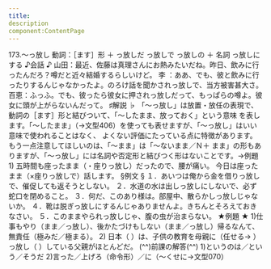 ```yaml
---
title:
description
component:ContentPage
---
```



173.～っ放し
動詞：［ます］形 ＋ っ放しだ
っ放しで
っ放しの ＋ 名詞
っ放しにする
♪会話 ♪
山田：最近、佐藤は真理さんにお熱みたいだね。昨日、飲みに行ったんだろ？噂だと近々結婚するらしいけど。 李 ：ああ、でも、彼と飲みに行ったりするんじゃなかったよ。のろけ話を聞かされっ放しで、当方被害甚大さ。 百恵：ふっふ。でも、彼ったら彼女に押されっ放しだって、もっぱらの噂よ。彼女に頭が上がらないんだって。
♯解説 ♭
「～っ放し」は放置・放任の表現で、動詞の［ます］形と結びついて、「～したまま、放っておく」という意味 を表します。「～したまま」（→文型406）を使っても表せますが、「～っ放し」はいい意味で使われることはなく、 よくない評価にたっている点に特徴があります。もう一点注意してほしいのは、「～まま」は「～ないまま／Ｎ＋
まま」の形もありますが、「～っ放し」には名詞や否定形と結びつく形はないことです。→例題1)
五時間も座ったまま（・座りっ放し）だったので、腰が痛い。 今日は座ったまま（×座りっ放しで）話します。
§例文 §
１．あいつは俺から金を借りっ放しで、催促しても返そうとしない。
２．水道の水は出しっ放しにしないで、必ず蛇口を閉めること。
３．何だ、このあり様は。部屋中、散らかしっ放しじゃないか。
４．靴は脱ぎっ放しにするんじゃありませんよ。きちんとそろえておきなさい。
５．このままやられっ放しじゃ、腹の虫が治まらない。
★例題 ★
1)仕事もやり（まま／っ放し）、後かたづけもしない（まま／っ放し）帰るなんて、無責任（極みだ／極まる）。
2) 日本（ ）は、子供の教育を母親に（任せる→ ）っ放し（ ）している父親がほとんどだ。
(^^)前課の解答(^^)
1)というのは／という／そうだ
2)言った／上げろ（命令形）／に（～くせに→文型070）
